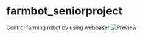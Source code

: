 # farmbot_seniorproject
Control farming robot by using webbase!
![Preview](https://raw.githubusercontent.com/thanapong1996/farmbot_seniorproject/public/img/photo.png)
